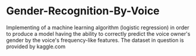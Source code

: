 # Gender-Recognition-By-Voice
Implementing of a machine learning algorithm (logistic regression) in order to produce a model having the ability to correctly predict the voice owner's gender by the voice's frequency-like features. The dataset in question is provided by kaggle.com
